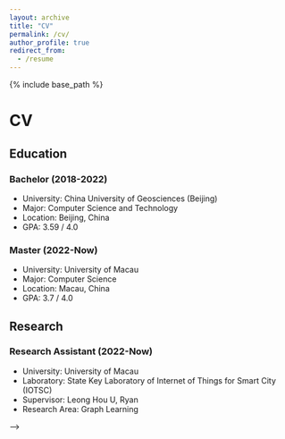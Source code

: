```yaml
---
layout: archive
title: "CV"
permalink: /cv/
author_profile: true
redirect_from:
  - /resume
---
```


{% include base_path %}

# CV

## Education

### Bachelor (2018-2022)

- University: China University of Geosciences (Beijing)
- Major: Computer Science and Technology
- Location: Beijing, China
- GPA: 3.59 / 4.0

### Master (2022-Now)

- University: University of Macau
- Major: Computer Science
- Location: Macau, China
- GPA: 3.7 / 4.0

## Research

### Research Assistant (2022-Now)

- University: University of Macau
- Laboratory: State Key Laboratory of Internet of Things for Smart City (IOTSC)
- Supervisor: Leong Hou U, Ryan
- Research Area: Graph Learning



<!-- Education
======
* B.S. in Computer Science and Technology, China University of Geosciences (Beijing), 2018-2022
* M.S. in Computer Science, University of Macau, 2022 - Now
<!-- * Ph.D in Version Control Theory, GitHub University, 2018 (expected) -->

<!-- Work experience
======
* Summer 2015: Research Assistant
  * Github University
  * Duties included: Tagging issues
  * Supervisor: Professor Git

* Fall 2015: Research Assistant
  * Github University
  * Duties included: Merging pull requests
  * Supervisor: Professor Hub
  
Skills
======
* Skill 1
* Skill 2
  * Sub-skill 2.1
  * Sub-skill 2.2
  * Sub-skill 2.3
* Skill 3

Publications
======
  <ul>{% for post in site.publications %}
    {% include archive-single-cv.html %}
  {% endfor %}</ul>
  
Talks
======
  <ul>{% for post in site.talks %}
    {% include archive-single-talk-cv.html %}
  {% endfor %}</ul>
  
Teaching
======
  <ul>{% for post in site.teaching %}
    {% include archive-single-cv.html %}
  {% endfor %}</ul>
  
Service and leadership
======
* Currently signed in to 43 different slack teams --> -->
